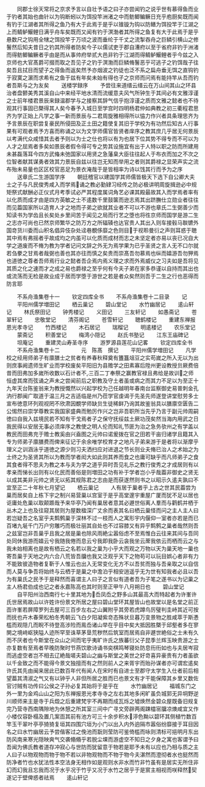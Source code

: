 <!-- { "loadSidebar": true } -->
　　同郡士徐天常将之京求予言以自壮予语之曰子亦尝闻钓之说乎世有慕得鱼而业于钓者其始也曲针以为钩断蚓以为饵投竿洲渚之中而鲂鲫鳊鳜日充乎庖厨矣既而闻有钓于江湖者其所得之鱼乃有大于此焉于是乎以锥镟为钩以防鳝为饵投竿于江湖之上而鲭鲈鰋鲤日满乎舟车矣既而又闻有钓于溟渤者其所得之鱼复有大于此焉于是乎悬数尺之钩用全犗之饵投竿于万顷之波而垂纶于千丈之流掣吞舟之巨鳞引横山之修鬐然后知夫昔日之钓其所得者防矣今子以儒试吏于郡自漕府以至于省府非钓于洲渚而得鲂鲫鳊鳜者乎由是而从事帅府举贰大邑非钓于江湖而得鲭鲈鰋鲤者乎今兹之入京师也大官髙爵可掇而取之吾见子之钓于溟渤而巨鳞脩鬐恶乎可逃子之钓饵哉子往矣吾且拭目而望子之得鱼而返矣然予亦烟波之钓徒也泛不系之扁舟垂无饵之直钩钓于寂寞之濵而求希有之鱼于兹有年矣未始有得也子之京师而问焉有能持竿从吾而钓者吾斯与之为友矣
　　送楼学録序
　　予尝往来道缙云缙云在万山间其山之环县治者盘鬰美秀其溪自山中来经平地水清而流缓意夫风气所钟生于其间必有文雅淳谨之士前年楼君景辰来録温郡学与之接察其辞气信乎抱淳谨之质而文雅之懿者也不待观其行事固已槩得其人矣今春予入城日至学宫时四明杨君仲如典教之初三衢程君思齐为学正始上凡学之事一新而景辰与二君周旋雅相得所以恊力作兴者具条理思齐为予言景辰在职尝复豪民所侵田及正土田之籍使复其旧于学校为有功然后知古人行事果有可观者焉予方喜而称诵之以为文学师儒官皆贤者庠序之教其庶几乎居无何景辰以考满代众咸惜其去者予则以为士之仕也将以有为也居下位其势不得专而不可以为人才之屈焉者多矣如景辰者假令得可专之势其设施宜有出于人特以职之防而所建用未甚磊落耳今四方武偹未弛国家以用贤之急藩臬大臣往往起人于布衣而加之不次之位智者献其谋勇者效其力景辰自兹以往岂无知而举用之者则其爵禄之显荣声实之流布殆未易量也区区校官恶足为景衣淹哉于是皆相率为诗以饯其行而予为之序
　　送章氏二生游国学序
　　朝廷稽官以建国学其师儒皆极天下选下自公卿大夫士之子与凡民俊秀咸入而学焉诵之教必勤肄习经传之防必极讲明周旋揖逊必中规矩祭式献酬必正仪式月考季试必严其程度属词角艺必课其殿最故其入而学焉者率有以化质而成才由是四方英敏之士不逺数千里鼓箧而逊志焉其出跻膴仕立勋业者往往而见葢国家所以造育人才之地而子弟之欲就其业者不可以不游也章氏二生弼善少而知读书为学齿且长矣处乡里间苦于闻见之局而行艺之堕也将徃京师而国学是游二生之志亦可尚也已然京师繁华之防万方之所辐辏也达官贵人其出入则车接毂马聫镳外国竒货川委而山积名倡异伎杂处迳巷覩侈靡之色则目于视聆曼衍之声则耳惑于聴其中焉有弗摇者乎故成均之内虽可以化质而成材而志之未坚定者亦易以丧已况自大学之道废而不脩为教为学者记问文辞之外无为焉学果为已乎圣贤之言人无不口尔就若刍豢之甘焉者哉弼也善也其亦往而慎之矣贵而崇髙吾勿慕焉也纵而嬉游吾勿狎焉也道徳之尊者吾师焉行业之懿者吾企焉内焉义理之求而外焉威仪之习夫如是吾将见其质之化之速而才之成之易也爵禄之至乎何有今夫子弟在家多恭谨以自持而其出也或流荡而无检是故业成于居而学堕于游世之若是者众矣然则吾于二生之行也恶得而防言耶










　　不系舟渔集卷十一
　　钦定四库全书
　　不系舟渔集卷十二目录
　　记
　　平阳州儒学増田记
　　栖云巢记
　　碧山堂记
　　水竹幽居记
　　逺山轩记
　　林氏祭田记
　　钟秀楼记
　　义田记
　　三友轩记
　　如愚斋记
　　苍翠轩记
　　忠敬堂记
　　清芬阁记
　　苍雪轩记
　　聴鹤楼记
　　重建东禅报恩光孝寺记
　　竹西楼记
　　木石居记
　　瑞榴记
　　明逺楼记
　　农乐堂记
　　蒙斋记
　　积善堂记
　　梅湾小隠记
　　赵氏书塾记
　　江东王庙碑记
　　坦庵记
　　重建灵山寿圣寺序
　　游罗源县莲花山记畧
　　钦定四库全书
　　不系舟渔集卷十二　　　　元　陈髙　撰记
　　平阳州儒学増田记
　　凡学校之经用师弟子有廪膳士之贫者有养春秋释奠有簠簋俎豆之实苟嵗之所入无以为出则庶事阙遗师生旷业而学校废矣平阳旧为县赡学之田素寡后陞州更设教授贠厥费倍昔而田弗加多嵗所收数以石计者不三百二丁奉祭之赢教官禄且弗给是故训之师恒虚其席而弦诵之声未之尝闻前后之职教及守土者虽或病之而其力不足以为至正十九年天台陈鉴翁来为教授慨然以兴起学校为己任越明年春南台监察御史易普刺金孔汭行郡闽广取道于温三月之吉适临是州乃莅学官虔谒于先圣先师遂登讲堂慰劳多士宣布徳意环列观视罔不欣肃因覩学师缺贠生徒稀鲜乃询其故鉴翁具以膳廪空匮告二公惕然曰崇学尊教实我国家盛典而勉厉作兴之岂非吾职所当先乎乃言于副元帅周嗣徳曰自我入兹境民若不知有干戈焉者子之保守抚绥兹土厥功茂矣然当海内用武之日我民得以安居无事必须庠序之教使之明人伦而知礼节匪为治之急务欤州之有学盖以教民而田弗充于赡士教奚由兴盍图之元帅曰诺爰拨在官之田若干亩归诸学且籍其入专为师弟子廪膳费而俾来征记于余余唯学校育才之地凡子弟来游于是者将以渐摩乎理义之训涵泳乎道徳之源少则习夫洒扫应对进退之节长则业夫脩已治人之术始之为士终之为圣贤其所以为教而学者闳大如此则其养而食之也庸可缺乎而凡师弟子之食其食者得不思夫为教之本与夫为学之道乎异时吾见礼乐之教行俊秀之才成居则有以孝亲而悌长出则有以化民而善俗是则増田之功有补于学者岂小乎哉葢非御史之贤无以成其美非元帅之贤无以拓其规陈君之志由是而获遂然则书之以昭示久逺夫孰曰不宜至正二十年秋七月望记
　　栖云巢记
　　人有居于巢者乎上古之世其民葢尝为巢而居矣自上栋下宇之制兴易营巢以宫室于是乎高堂邃宇重屋广厦而犹不足以居也讵庸处危巢以取颠踬哉予来华亭乃闻有巢居者意其必遯世俗离人羣而与鹳鹤并栖于丛木之上也及往窥其居则为屋数楹深广丈余而表其名曰栖云巢怪而问之主人主人曰若岂疑吾之名室乎夫鹪鹩巢于深林不过一枝而人之寓形宇内偃仰一室者亦若是而已百堵九埏千门万户穷雕巧而极壮丽其自处也不过容膝又有异乎鹪鹩之巢者哉然则吾之兹室岂非吾巢乎且我之居是巢也除风雨絶尘嚣俗虑不至焉惟白云往来其间与吾同处同休我游而嬉云兮我随我倦而息云兮我即我卧云衾我坐云蓆我依云而栖而云之与我未始相离也是故有栖云之名若以我之巢为小乎大而观之万物以天为巢天地一巢也寄吾巢于天地之内六合八荒皆吾牖也我又泛观乎天下之物苟可以玩目娯心者非有力不能致彼造物者复靳于人惟云也出入无常变化无方不以吾贫而独与吾亲取之以自信而人莫与争吾将始终与云栖于是巢之中澹泊乎相安逍遥乎无为世有知我者必且以吾为有巢氏之民予于是释然而喜谓主人曰子之言似有道者吾为子笔之遂书以为记巢之主人杨君伯成也记之者永嘉陈高也其时则至正甲午八月朔日也
　　碧山堂记
　　自平阳州治西南行七十里其地为岙凤岙之野多山其最高大而特起者为许峯许氏世居焉故山以许姓许份景文所居之屋曰碧山堂环其屋皆山也故堂以是名堂之前正靣许峯若屏障罗列去屋可三百步左右之山翼附乎其旁若虎蹲鸟厉璧判圭峙其近可按而抚也卉木春荣松柏冬秀朝云飞白夕阳凝紫竒态殊状旦暮万变景物之胜咸萃于斯慿槛而观隠几而睨不待登高涉险而鳯岙诸山举在乎目中矣大抵因胜槩于邱壑者多在寥閴之境﨑岖狭隘人迹所罕至诛草茅垦荒秽然后筑室而居焉自非遯世絶俗之士未有久而不厌者也今斯堂在众山之间而宅乎夷旷许氏之族蕃衍父子昆季兰辉玉映贵游之士亦复数有至焉者早晚防聚时节燕饮歌诗诵书奕棋鸣琴寝处防息衎衎如也与夫居岑寂而逃虚空者岂不相去辽絶哉嗟夫碧山之幽与斯堂之美世之好竒喜异豪贵有力者虽欲以千金致之而不能得今景文独擅而有之然则前人之来胥宇而贻孙谋者亦可谓宏逺矣许氏其先由闽来居此已数百年代有闻人在宋时有自进士至郡守太学生入仕者前后相望葢其清淑之气又有以钟乎人非但所居之胜而已也景文有才干能保障其乡里又数佐官讨贼有功传曰公侯之子孙必复其始将于是乎在
　　水竹幽居记
　　福城东门之外一里为金鸡山山之阳为东禅报恩光孝寺寺之左右其地多闲旷虽负城郭无异坰野逆川顺师来主是寺于兵燬之后重建梵宇不再期而成瓦烁之墟焕然金碧众屋既备旧规复完乃营寺西南隅隙地为休憩之所其室三间中广寻文旁辟两阁踈櫺宻牖凉燠咸宜又作小楼仅容卧榻及置几案靣其前有池方可三十余步积水渟色黝以碧环其侧植竹数百竿玉干翠叶亭亭猗猗复垣其四围穴垣为小门以出入内外逈隔市嚣俗纷靡接于耳目因名之曰水竹幽居云予尝偕客过之俛池而翫则莹防可鉴倚槛而咏则清标可挹明月东出防风南来寒光隠映爽气交袭翛翛乎若脱尘堁而游虚空不知日之夕身之寓也客谓予曰吾闻为佛氏教者道存冲寂心与世防而犹留意于物若是耶予未有以应也乃相与质之主人曰子以物观物而物于物不若以非物观物而不物于物今夫湛然而澄彻者水也挺然而防净者竹也水犹法性本空法身无相作如是观则水非水而竹非竹虽有是居实无所住非幻而幻我且忘我而况于水乎况于竹乎又况于水竹之居乎于是賔主相视而咲释然契遂记于壁俾惑者祛焉
　　逺山轩记
